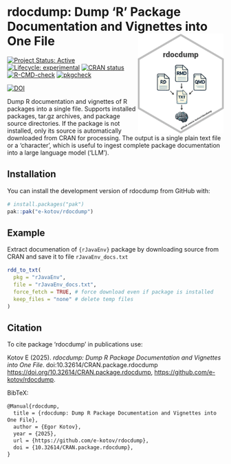 

<!-- README.md is generated from README.Rmd. Please edit that file -->

# rdocdump: Dump ‘R’ Package Documentation and Vignettes into One File <a href="https://www.ekotov.pro/rdocdump/"><img src="man/figures/logo.png" align="right" width="200" alt="rdocdump website" /></a>

<!-- badges: start -->

[![Project Status:
Active](https://www.repostatus.org/badges/latest/active.svg)](https://www.repostatus.org/#active)
[![Lifecycle:
experimental](https://img.shields.io/badge/lifecycle-experimental-orange.svg)](https://lifecycle.r-lib.org/articles/stages.html#experimental)
[![CRAN
status](https://www.r-pkg.org/badges/version/rdocdump)](https://CRAN.R-project.org/package=rdocdump)
[![R-CMD-check](https://github.com/e-kotov/rdocdump/actions/workflows/R-CMD-check.yaml/badge.svg)](https://github.com/e-kotov/rdocdump/actions/workflows/R-CMD-check.yaml)
[![pkgcheck](https://github.com/e-kotov/rdocdump/workflows/pkgcheck/badge.svg)](https://github.com/e-kotov/rdocdump/actions?query=workflow%3Apkgcheck)

[![DOI](https://zenodo.org/badge/DOI/10.5281/zenodo.15072446.svg)](https://doi.org/10.5281/zenodo.15072446)
<!-- badges: end -->

Dump R documentation and vignettes of R packages into a single file.
Supports installed packages, tar.gz archives, and package source
directories. If the package is not installed, only its source is
automatically downloaded from CRAN for processing. The output is a
single plain text file or a ‘character’, which is useful to ingest
complete package documentation into a large language model (‘LLM’).

## Installation

You can install the development version of rdocdump from GitHub with:

``` r
# install.packages("pak")
pak::pak("e-kotov/rdocdump")
```

## Example

Extract documenation of `{rJavaEnv}` package by downloading source from
CRAN and save it to file `rJavaEnv_docs.txt`

``` r
rdd_to_txt(
  pkg = "rJavaEnv",
  file = "rJavaEnv_docs.txt",
  force_fetch = TRUE, # force download even if package is installed
  keep_files = "none" # delete temp files
)
```

## Citation

To cite package ‘rdocdump’ in publications use:

Kotov E (2025). *rdocdump: Dump R Package Documentation and Vignettes
into One File*. doi:10.32614/CRAN.package.rdocdump
<https://doi.org/10.32614/CRAN.package.rdocdump>,
<https://github.com/e-kotov/rdocdump>.

BibTeX:

    @Manual{rdocdump,
      title = {rdocdump: Dump R Package Documentation and Vignettes into One File},
      author = {Egor Kotov},
      year = {2025},
      url = {https://github.com/e-kotov/rdocdump},
      doi = {10.32614/CRAN.package.rdocdump},
    }
